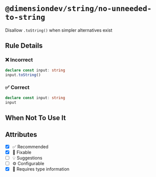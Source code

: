 <!-- begin title -->

# `@dimensiondev/string/no-unneeded-to-string`

Disallow `.toString()` when simpler alternatives exist

<!-- end title -->

## Rule Details

### :x: Incorrect

```ts
declare const input: string
input.toString()
```

### :white_check_mark: Correct

```ts
declare const input: string
input
```

## When Not To Use It

## Attributes

<!-- begin attributes -->

- [x] :white_check_mark: Recommended
- [x] :wrench: Fixable
- [ ] :bulb: Suggestions
- [ ] :gear: Configurable
- [x] :thought_balloon: Requires type information

<!-- end attributes -->
